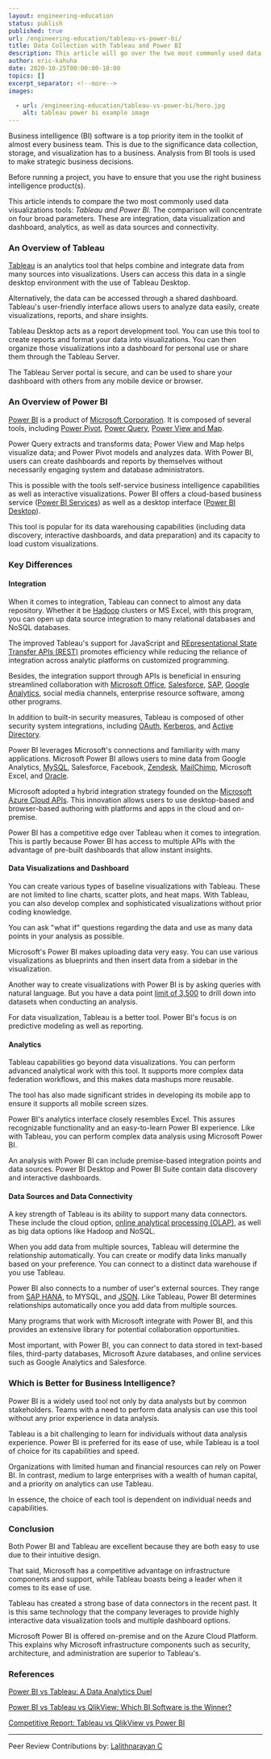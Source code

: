 ```yaml
---
layout: engineering-education
status: publish
published: true
url: /engineering-education/tableau-vs-power-bi/
title: Data Collection with Tableau and Power BI
description: This article will go over the two most commonly used data visualizations tools, Tableau and Power BI.
author: eric-kahuha
date: 2020-10-25T00:00:00-10:00
topics: []
excerpt_separator: <!--more-->
images:

  - url: /engineering-education/tableau-vs-power-bi/hero.jpg
    alt: tableau power bi example image
---
```

Business intelligence (BI) software is a top priority item in the toolkit of almost every business team. This is due to the significance data collection, storage, and visualization has to a business. Analysis from BI tools is used to make strategic business decisions.
<!--more-->
Before running a project, you have to ensure that you use the right business intelligence product(s).

This article intends to compare the two most commonly used data visualizations tools: *Tableau and Power BI*. The comparison will concentrate on four broad parameters. These are integration, data visualization and dashboard, analytics, as well as data sources and connectivity.

### An Overview of Tableau
[Tableau](https://www.tableau.com/) is an analytics tool that helps combine and integrate data from many sources into visualizations. Users can access this data in a single desktop environment with the use of Tableau Desktop.

Alternatively, the data can be accessed through a shared dashboard. Tableau's user-friendly interface allows users to analyze data easily, create visualizations, reports, and share insights.

Tableau Desktop acts as a report development tool. You can use this tool to create reports and format your data into visualizations. You can then organize those visualizations into a dashboard for personal use or share them through the Tableau Server.

The Tableau Server portal is secure, and can be used to share your dashboard with others from any mobile device or browser.

### An Overview of Power BI
[Power BI](https://powerbi.microsoft.com/en-us/) is a product of [Microsoft Corporation](https://www.microsoft.com/). It is composed of several tools, including [Power Pivot](https://support.microsoft.com/en-us/office/power-pivot-powerful-data-analysis-and-data-modeling-in-excel-a9c2c6e2-cc49-4976-a7d7-40896795d045), [Power Query](https://docs.microsoft.com/en-us/power-query/power-query-what-is-power-query), [Power View and Map](https://support.microsoft.com/en-us/office/maps-in-power-view-8a9b2af3-a055-4131-a327-85cc835271f7).

Power Query extracts and transforms data; Power View and Map helps visualize data; and Power Pivot models and analyzes data. With Power BI, users can create dashboards and reports by themselves without necessarily engaging system and database administrators.

This is possible with the tools self-service business intelligence capabilities as well as interactive visualizations. Power BI offers a cloud-based business service ([Power BI Services](https://powerbi.microsoft.com/en-us/blog/tag/power-bi-service/)) as well as a desktop interface ([Power BI Desktop](https://powerbi.microsoft.com/en-us/desktop/)).

This tool is popular for its data warehousing capabilities (including data discovery, interactive dashboards, and data preparation) and its capacity to load custom visualizations.

### Key Differences
#### Integration
When it comes to integration, Tableau can connect to almost any data repository. Whether it be [Hadoop](https://hadoop.apache.org/) clusters or MS Excel, with this program, you can open up data source integration to many relational databases and NoSQL databases.

The improved Tableau's support for JavaScript and [REpresentational State Transfer APIs (REST)](https://restfulapi.net/) promotes efficiency while reducing the reliance of integration across analytic platforms on customized programming.

Besides, the integration support through APIs is beneficial in ensuring streamlined collaboration with [Microsoft Office](https://www.office.com/), [Salesforce](https://www.salesforce.com/), [SAP](https://news.sap.com/what-is-sap/), [Google Analytics](https://analytics.google.com/analytics/web/), social media channels, enterprise resource software, among other programs.

In addition to built-in security measures, Tableau is composed of other security system integrations, including [OAuth](https://oauth.net/), [Kerberos](https://web.mit.edu/kerberos/), and [Active Directory](https://docs.microsoft.com/en-us/windows-server/identity/ad-ds/get-started/virtual-dc/active-directory-domain-services-overview).

Power BI leverages Microsoft's connections and familiarity with many applications. Microsoft Power BI allows users to mine data from Google Analytics, [MySQL](https://www.mysql.com/), Salesforce, Facebook, [Zendesk](https://www.zendesk.com/), [MailChimp](https://mailchimp.com/), Microsoft Excel, and [Oracle](https://www.oracle.com/index.html).

Microsoft adopted a hybrid integration strategy founded on the [Microsoft Azure Cloud APIs](https://azure.microsoft.com/en-us/services/api-management/). This innovation allows users to use desktop-based and browser-based authoring with platforms and apps in the cloud and on-premise.

Power BI has a competitive edge over Tableau when it comes to integration. This is partly because Power BI has access to multiple APIs with the advantage of pre-built dashboards that allow instant insights.

#### Data Visualizations and Dashboard
You can create various types of baseline visualizations with Tableau. These are not limited to line charts, scatter plots, and heat maps. With Tableau, you can also develop complex and sophisticated visualizations without prior coding knowledge.

You can ask "what if" questions regarding the data and use as many data points in your analysis as possible.

Microsoft's Power BI makes uploading data very easy. You can use various visualizations as blueprints and then insert data from a sidebar in the visualization.

Another way to create visualizations with Power BI is by asking queries with natural language. But you have a data point [limit of 3,500](https://docs.microsoft.com/en-us/power-bi/create-reports/desktop-high-density-sampling#:~:text=3%2C500%20is%20the%20maximum%20number,maximum%20overall%20data%20points%20limit.) to drill down into datasets when conducting an analysis.

For data visualization, Tableau is a better tool. Power BI's focus is on predictive modeling as well as reporting.

#### Analytics
Tableau capabilities go beyond data visualizations. You can perform advanced analytical work with this tool. It supports more complex data federation workflows, and this makes data mashups more reusable.

The tool has also made significant strides in developing its mobile app to ensure it supports all mobile screen sizes.

Power BI's analytics interface closely resembles Excel. This assures recognizable functionality and an easy-to-learn Power BI experience. Like with Tableau, you can perform complex data analysis using Microsoft Power BI.

An analysis with Power BI can include premise-based integration points and data sources. Power BI Desktop and Power BI Suite contain data discovery and interactive dashboards.

#### Data Sources and Data Connectivity
A key strength of Tableau is its ability to support many data connectors. These include the cloud option, [online analytical processing (OLAP)](https://olap.com/olap-definition/), as well as big data options like Hadoop and NoSQL.

When you add data from multiple sources, Tableau will determine the relationship automatically. You can create or modify data links manually based on your preference. You can connect to a distinct data warehouse if you use Tableau.

Power BI also connects to a number of user's external sources. They range from [SAP HANA](https://www.sap.com/corporate/en/company.html), to MYSQL, and [JSON](https://www.json.org/). Like Tableau, Power BI determines relationships automatically once you add data from multiple sources.

Many programs that work with Microsoft integrate with Power BI, and this provides an extensive library for potential collaboration opportunities.

Most important, with Power BI, you can connect to data stored in text-based files, third-party databases, Microsoft Azure databases, and online services such as Google Analytics and Salesforce.

### Which is Better for Business Intelligence?
Power BI is a widely used tool not only by data analysts but by common stakeholders. Teams with a need to perform data analysis can use this tool without any prior experience in data analysis.

Tableau is a bit challenging to learn for individuals without data analysis experience. Power BI is preferred for its ease of use, while Tableau is a tool of choice for its capabilities and speed.

Organizations with limited human and financial resources can rely on Power BI. In contrast, medium to large enterprises with a wealth of human capital, and a priority on analytics can use Tableau.

In essence, the choice of each tool is dependent on individual needs and capabilities.

### Conclusion
Both Power BI and Tableau are excellent because they are both easy to use due to their intuitive design.

That said, Microsoft has a competitive advantage on infrastructure components and support, while Tableau boasts being a leader when it comes to its ease of use.

Tableau has created a strong base of data connectors in the recent past. It is this same technology that the company leverages to provide highly interactive data visualization tools and multiple dashboard options.

Microsoft Power BI is offered on-premise and on the Azure Cloud Platform. This explains why Microsoft infrastructure components such as security, architecture, and administration are superior to Tableau's.

### References
[Power BI vs Tableau: A Data Analytics Duel](https://technologyadvice.com/blog/information-technology/power-bi-vs-tableau/#:~:text=Power%20BI%20comes%20at%20a,intelligence%20to%20enhance%20their%20analytics)

[Power BI vs Tableau vs QlikView: Which BI Software is the Winner?](https://www.selecthub.com/business-intelligence/tableau-vs-qlikview-vs-microsoft-power-bi/)

[Competitive Report: Tableau vs QlikView vs Power BI](https://www.smetricinsights.com/wp-content/uploads/2019/05/Tableau-VS-QlikView-VS-Power-BI-2019-Update.pdf)

---
Peer Review Contributions by: [Lalithnarayan C](/engineering-education/authors/lalithnarayan-c/)
